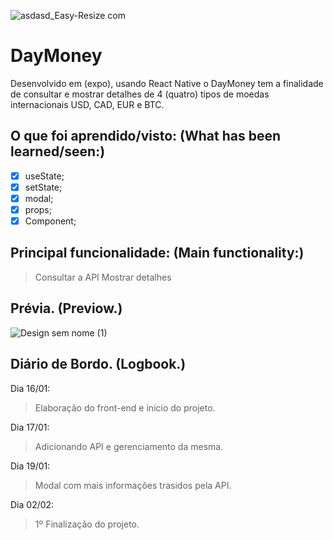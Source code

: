 ![asdasd_Easy-Resize com](https://user-images.githubusercontent.com/40076527/106636274-86564a80-6560-11eb-83d4-c3331b6a8445.jpg)

# DayMoney
Desenvolvido em (expo), usando React Native o DayMoney tem a finalidade de consultar e mostrar detalhes de 
4 (quatro) tipos de moedas internacionais USD, CAD, EUR e BTC.

## O que foi aprendido/visto: (What has been learned/seen:)

- [x] useState;
- [x] setState;
- [x] modal;
- [x] props;
- [x] Component;

## Principal funcionalidade: (Main functionality:)

  > Consultar a API
  > Mostrar detalhes 

## Prévia. (Previow.)

![Design sem nome (1)](https://user-images.githubusercontent.com/40076527/106635094-375be580-655f-11eb-9a0b-286fb1219182.png)

## Diário de Bordo. (Logbook.) 

Dia 16/01:
> Elaboração do front-end e inicio do projeto. 

Dia 17/01:
> Adicionando API e gerenciamento da mesma. 

Dia 19/01:
> Modal com mais informações trasidos pela API. 

Dia 02/02:
> 1º Finalização do projeto. 